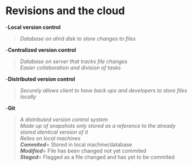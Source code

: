 # Revisions and the cloud  

-**Local version control** 
> *Database on ahrd disk to store changes to files*   

-**Centralized version control**  
>*Database on server that tracks file changes*  
>*Easier collaboration and division of tasks*  

-**Distributed version control**  
>*Securely allows client to have back ups and developers to store files locally*  

-**Git**  
>*A distributed version control system*  
>*Made up of snapshots only stored as a reference to the already stored identical version of it*  
>*Relies on local machines*  
    ***Commited***= Stored in local machine/database  
    ***Modified***= File has been changed not yet commited   
    ***Staged***=  Flagged as a file changed and has yet to be commited